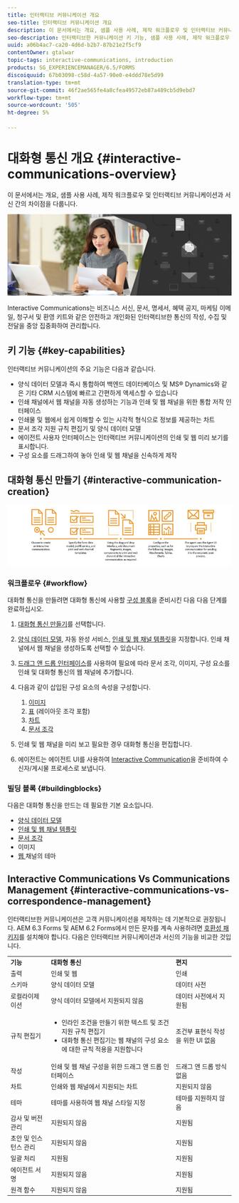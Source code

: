```yaml
---
title: 인터랙티브 커뮤니케이션 개요
seo-title: 인터랙티브 커뮤니케이션 개요
description: 이 문서에서는 개요, 샘플 사용 사례, 제작 워크플로우 및 인터랙티브 커뮤니케이션과 서신 간의 차이점을 다룹니다.
seo-description: 인터랙티브한 커뮤니케이션 키 기능, 샘플 사용 사례, 제작 워크플로우 및 인터랙티브한 커뮤니케이션과 커뮤니케이션 관리 간의 차이점
uuid: a06b4ac7-ca20-4d6d-b2b7-87b21e2f5cf9
contentOwner: gtalwar
topic-tags: interactive-communications, introduction
products: SG_EXPERIENCEMANAGER/6.5/FORMS
discoiquuid: 67b03098-c58d-4a57-90e0-e4ddd78e5d99
translation-type: tm+mt
source-git-commit: 46f2ae565fe4a8cfea49572eb87a489cb5d9ebd7
workflow-type: tm+mt
source-wordcount: '505'
ht-degree: 5%

---
```



# 대화형 통신 개요 {#interactive-communications-overview}

이 문서에서는 개요, 샘플 사용 사례, 제작 워크플로우 및 인터랙티브 커뮤니케이션과 서신 간의 차이점을 다룹니다.

![](do-not-localize/correspondence-management.png)

Interactive Communications는 비즈니스 서신, 문서, 명세서, 혜택 공지, 마케팅 이메일, 청구서 및 환영 키트와 같은 안전하고 개인화된 인터랙티브한 통신의 작성, 수집 및 전달을 중앙 집중화하여 관리합니다.

## 키 기능 {#key-capabilities}

인터랙티브 커뮤니케이션의 주요 기능은 다음과 같습니다.

* 양식 데이터 모델과 즉시 통합하여 백엔드 데이터베이스 및 MS® Dynamics와 같은 기타 CRM 시스템에 빠르고 간편하게 액세스할 수 있습니다
* 인쇄 채널에서 웹 채널을 자동 생성하는 기능과 인쇄 및 웹 채널을 위한 통합 저작 인터페이스
* 인쇄물 및 웹에서 쉽게 이해할 수 있는 시각적 형식으로 정보를 제공하는 차트
* 문서 조각 지원 규칙 편집기 및 양식 데이터 모델
* 에이전트 사용자 인터페이스는 인터랙티브 커뮤니케이션의 인쇄 및 웹 미리 보기를 표시합니다.
* 구성 요소를 드래그하여 놓아 인쇄 및 웹 채널을 신속하게 제작

## 대화형 통신 만들기 {#interactive-communication-creation}

![interactive_communication-01](assets/interactive_communication-01.jpg)

### 워크플로우 {#workflow}

대화형 통신을 만들려면 대화형 통신에 사용할 [구성 블록](#buildingblocks)을 준비시킨 다음 다음 단계를 완료하십시오.

1. [대화형 통신 만들기](/help/forms/using/create-interactive-communication.md)를 선택합니다.

1. [양식 데이터 모델](/help/forms/using/data-integration.md), 자동 완성 서비스, [인쇄 및 웹 채널 템플릿](/help/forms/using/web-channel-print-channel.md)을 지정합니다. 인쇄 채널에서 웹 채널을 생성하도록 선택할 수 있습니다.

1. [드래그 앤 드롭 인터페이스](/help/forms/using/introduction-interactive-communication-authoring.md)를 사용하여 필요에 따라 문서 조각, 이미지, 구성 요소를 인쇄 및 대화형 통신의 웹 채널에 추가합니다.
1. 다음과 같이 삽입된 구성 요소의 속성을 구성합니다.

   1. [이미지](/help/forms/using/create-interactive-communication.md#step2)
   1. [표](/help/forms/using/create-interactive-communication.md#tables) (레이아웃 조각 포함)
   1. [차트](/help/forms/using/chart-component-interactive-communications.md)
   1. [문서 조각](/help/forms/using/create-interactive-communication.md#document-fragment-properties)

1. 인쇄 및 웹 채널을 미리 보고 필요한 경우 대화형 통신을 편집합니다.
1. 에이전트는 에이전트 UI를 사용하여 [Interactive Communication](/help/forms/using/prepare-send-interactive-communication.md)을 준비하여 수신자/게시물 프로세스로 보냅니다.

### 빌딩 블록 {#buildingblocks}

다음은 대화형 통신을 만드는 데 필요한 기본 요소입니다.

* [양식 데이터 모델](/help/forms/using/data-integration.md)
* [인쇄 및 웹 채널 템플릿](/help/forms/using/web-channel-print-channel.md)
* [문서 조각](/help/forms/using/document-fragments.md)
* 이미지
* [웹 ](/help/forms/using/themes.md) 채널의 테마

## Interactive Communications Vs Communications Management {#interactive-communications-vs-correspondence-management}

인터랙티브한 커뮤니케이션은 고객 커뮤니케이션을 제작하는 데 기본적으로 권장됩니다. AEM 6.3 Forms 및 AEM 6.2 Forms에서 만든 문자를 계속 사용하려면 [호환성 패키지](/help/forms/using/compatibility-package.md)를 설치해야 합니다. 다음은 인터랙티브 커뮤니케이션과 서신의 기능을 비교한 것입니다.

<table>
 <tbody>
  <tr>
   <td><strong>기능</strong></td>
   <td><strong>대화형 통신</strong></td>
   <td><strong>편지</strong></td>
  </tr>
  <tr>
   <td>출력</td>
   <td>인쇄 및 웹</td>
   <td>인쇄</td>
  </tr>
  <tr>
   <td>스키마</td>
   <td>양식 데이터 모델 </td>
   <td>데이터 사전 </td>
  </tr>
  <tr>
   <td>로컬라이제이션</td>
   <td>양식 데이터 모델에서 지원되지 않음</td>
   <td>데이터 사전에서 지원됨</td>
  </tr>
  <tr>
   <td>규칙 편집기</td>
   <td>
    <ul>
     <li>인라인 조건을 만들기 위한 텍스트 및 조건 지원 규칙 편집기</li>
     <li>대화형 통신 편집기는 웹 채널의 구성 요소에 대한 규칙 적용을 지원합니다</li>
    </ul> </td>
   <td>조건부 표현식 작성을 위한 UI 없음</td>
  </tr>
  <tr>
   <td>작성</td>
   <td>인쇄 및 웹 채널 구성을 위한 드래그 앤 드롭 인터페이스</td>
   <td>드래그 앤 드롭 방식 없음 </td>
  </tr>
  <tr>
   <td>차트</td>
   <td>인쇄와 웹 채널에서 지원되는 차트</td>
   <td>지원되지 않음</td>
  </tr>
  <tr>
   <td>테마</td>
   <td>테마를 사용하여 웹 채널 스타일 지정</td>
   <td>테마를 지원하지 않음</td>
  </tr>
  <tr>
   <td>감사 및 버전 관리</td>
   <td>지원되지 않음</td>
   <td>지원됨</td>
  </tr>
  <tr>
   <td>초안 및 인스턴스 관리</td>
   <td>지원되지 않음</td>
   <td>지원됨</td>
  </tr>
  <tr>
   <td>일괄 처리</td>
   <td>지원됨 </td>
   <td>지원됨</td>
  </tr>
  <tr>
   <td>에이전트 서명</td>
   <td>지원되지 않음</td>
   <td>지원됨</td>
  </tr>
  <tr>
   <td>원격 함수</td>
   <td>지원되지 않음</td>
   <td>지원됨</td>
  </tr>
 </tbody>
</table>

